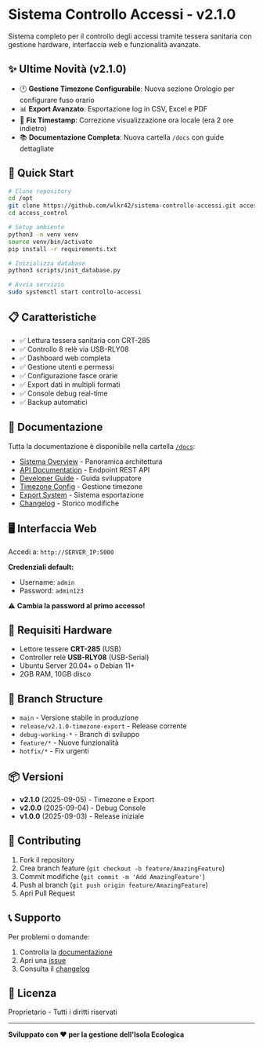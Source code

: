 # Sistema Controllo Accessi - v2.1.0

Sistema completo per il controllo degli accessi tramite tessera sanitaria con gestione hardware, interfaccia web e funzionalità avanzate.

## ✨ Ultime Novità (v2.1.0)

- 🕐 **Gestione Timezone Configurabile**: Nuova sezione Orologio per configurare fuso orario
- 📊 **Export Avanzato**: Esportazione log in CSV, Excel e PDF
- 🔧 **Fix Timestamp**: Correzione visualizzazione ora locale (era 2 ore indietro)
- 📚 **Documentazione Completa**: Nuova cartella `/docs` con guide dettagliate

## 🚀 Quick Start

```bash
# Clone repository
cd /opt
git clone https://github.com/wlkr42/sistema-controllo-accessi.git access_control
cd access_control

# Setup ambiente
python3 -m venv venv
source venv/bin/activate
pip install -r requirements.txt

# Inizializza database
python3 scripts/init_database.py

# Avvia servizio
sudo systemctl start controllo-accessi
```

## 📋 Caratteristiche

- ✅ Lettura tessera sanitaria con CRT-285
- ✅ Controllo 8 relè via USB-RLY08
- ✅ Dashboard web completa
- ✅ Gestione utenti e permessi
- ✅ Configurazione fasce orarie
- ✅ Export dati in multipli formati
- ✅ Console debug real-time
- ✅ Backup automatici

## 📖 Documentazione

Tutta la documentazione è disponibile nella cartella [`/docs`](docs/):

- [Sistema Overview](docs/SISTEMA_OVERVIEW.md) - Panoramica architettura
- [API Documentation](docs/API_DOCUMENTATION.md) - Endpoint REST API
- [Developer Guide](docs/DEVELOPER_GUIDE.md) - Guida sviluppatore
- [Timezone Config](docs/TIMEZONE_CONFIG.md) - Gestione timezone
- [Export System](docs/EXPORT_SYSTEM.md) - Sistema esportazione
- [Changelog](docs/CHANGELOG.md) - Storico modifiche

## 🖥️ Interfaccia Web

Accedi a: `http://SERVER_IP:5000`

**Credenziali default:**
- Username: `admin`
- Password: `admin123`

⚠️ **Cambia la password al primo accesso!**

## 🔧 Requisiti Hardware

- Lettore tessere **CRT-285** (USB)
- Controller relè **USB-RLY08** (USB-Serial)
- Ubuntu Server 20.04+ o Debian 11+
- 2GB RAM, 10GB disco

## 🌳 Branch Structure

- `main` - Versione stabile in produzione
- `release/v2.1.0-timezone-export` - Release corrente
- `debug-working-*` - Branch di sviluppo
- `feature/*` - Nuove funzionalità
- `hotfix/*` - Fix urgenti

## 📦 Versioni

- **v2.1.0** (2025-09-05) - Timezone e Export
- **v2.0.0** (2025-09-04) - Debug Console
- **v1.0.0** (2025-09-03) - Release iniziale

## 🤝 Contributing

1. Fork il repository
2. Crea branch feature (`git checkout -b feature/AmazingFeature`)
3. Commit modifiche (`git commit -m 'Add AmazingFeature'`)
4. Push al branch (`git push origin feature/AmazingFeature`)
5. Apri Pull Request

## 📞 Supporto

Per problemi o domande:
1. Controlla la [documentazione](docs/)
2. Apri una [issue](https://github.com/wlkr42/sistema-controllo-accessi/issues)
3. Consulta il [changelog](docs/CHANGELOG.md)

## 📄 Licenza

Proprietario - Tutti i diritti riservati

---

**Sviluppato con ❤️ per la gestione dell'Isola Ecologica**